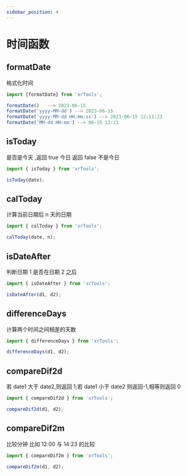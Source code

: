 ```yaml
---
sidebar_position: 4
---
```


# 时间函数

## formatDate

格式化时间

```js
import {formatDate} from 'xrTools';

formatDate()   --> 2023-06-15
formatDate('yyyy-MM-dd') --> 2023-06-15
formatDate('yyyy-MM-dd HH:mm:ss') --> 2023-06-15 12:11:23
formatDate('MM-dd HH:mm') --> 06-15 12:11
```

## isToday

是否是今天 ,返回 true 今日 返回 false 不是今日

```jsx "
import { isToday } from 'xrTools';

isToday(date);
```

## calToday

计算当前日期后 n 天的日期

```jsx "
import { calToday } from 'xrTools';

calToday(date, n);
```

## isDateAfter

判断日期 1 是否在日期 2 之后

```jsx "
import { isDateAfter } from 'xrTools';

isDateAfter(d1, d2);
```

## differenceDays

计算两个时间之间相差的天数

```jsx "
import { differenceDays } from 'xrTools';

differenceDays(d1, d2);
```

## compareDif2d

若 date1 大于 date2,则返回 1;若 date1 小于 date2 则返回-1,相等则返回 0

```jsx "
import { compareDif2d } from 'xrTools';

compareDif2d(d1, d2);
```

## compareDif2m

比较分钟 比如 12:00 与 14:23 的比较

```jsx "
import { compareDif2m } from 'xrTools';

compareDif2m(d1, d2);
```
